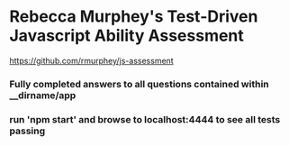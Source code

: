 # Rebecca Murphey's Test-Driven Javascript Ability Assessment
https://github.com/rmurphey/js-assessment
### Fully completed answers to all questions contained within __dirname/app
### run 'npm start' and browse to localhost:4444 to see all tests passing
